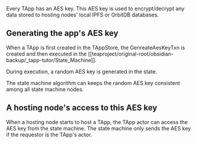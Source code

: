 Every TApp has an AES key. 
This AES key is used to encrypt/decrypt any data stored to hosting nodes' local IPFS or OrbitDB databases.

## Generating the app's AES key
When a TApp is first created in the TAppStore, the GenreateAesKeyTxn is created and then executed in the [[teaproject/original-root/obsidian-backup/_tapp-tutor/State_Machine]].

During execution, a random AES key is generated in the state.

The state machine algorithm can keeps the random AES key consistent among all state machine nodes.

## A hosting node's access to this AES key
When a hosting node starts to host a TApp, the TApp actor can access the AES key from the state machine. The state machine only sends the AES key if the requestor is the TApp's actor.

